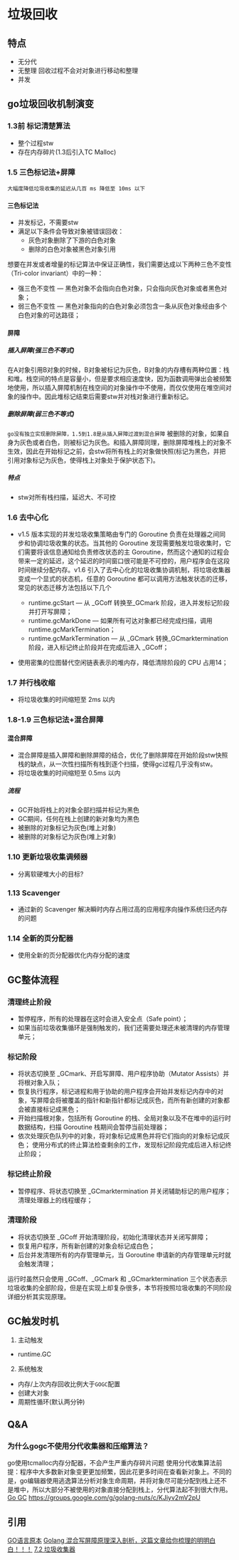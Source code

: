 # 垃圾回收

## 特点

* 无分代
* 无整理
回收过程不会对对象进行移动和整理
* 并发

## go垃圾回收机制演变

### 1.3前 标记清楚算法

* 整个过程stw
* 存在内存碎片(1.3后引入TC Malloc)

### 1.5 三色标记法+屏障

`大幅度降低垃圾收集的延迟从几百 ms 降低至 10ms 以下`

#### 三色标记法

* 并发标记，不需要stw
* 满足以下条件会导致对象被错误回收：
  * 灰色对象删除了下游的白色对象
  * 删除的白色对象被黑色对象引用

想要在并发或者增量的标记算法中保证正确性，我们需要达成以下两种三色不变性（Tri-color invariant）中的一种：

* 强三色不变性 — 黑色对象不会指向白色对象，只会指向灰色对象或者黑色对象；
* 弱三色不变性 — 黑色对象指向的白色对象必须包含一条从灰色对象经由多个白色对象的可达路径；

#### 屏障

##### 插入屏障(强三色不等式)

在A对象引用B对象的时候，B对象被标记为灰色，B对象的内存槽有两种位置：栈和堆。栈空间的特点是容量小，但是要求相应速度快，因为函数调用弹出会被频繁地使用，所以插入屏障机制在栈空间的对象操作中不使用，而仅仅使用在堆空间对象的操作中。因此堆标记结束后需要stw并对栈对象进行重新标记。

##### 删除屏障(弱三色不等式)

`go没有独立实现删除屏障，1.5到1.8是从插入屏障过渡到混合屏障`
被删除的对象，如果自身为灰色或者白色，则被标记为灰色。和插入屏障同理，删除屏障堆栈上的对象不生效，因此在开始标记之前，会stw将所有栈上的对象做快照(标记为黑色，并把引用对象标记为灰色，使得栈上对象处于保护状态下)。

##### 特点

* stw对所有栈扫描，延迟大、不可控

### 1.6 去中心化

* v1.5 版本实现的并发垃圾收集策略由专门的 Goroutine 负责在处理器之间同步和协调垃圾收集的状态。当其他的 Goroutine 发现需要触发垃圾收集时，它们需要将该信息通知给负责修改状态的主 Goroutine，然而这个通知的过程会带来一定的延迟，这个延迟的时间窗口很可能是不可控的，用户程序会在这段时间继续分配内存。v1.6 引入了去中心化的垃圾收集协调机制，将垃圾收集器变成一个显式的状态机，任意的 Goroutine 都可以调用方法触发状态的迁移，常见的状态迁移方法包括以下几个

  * runtime.gcStart — 从 _GCoff 转换至_GCmark 阶段，进入并发标记阶段并打开写屏障；
  * runtime.gcMarkDone — 如果所有可达对象都已经完成扫描，调用 runtime.gcMarkTermination；
  * runtime.gcMarkTermination — 从 _GCmark 转换_GCmarktermination 阶段，进入标记终止阶段并在完成后进入 _GCoff；
* 使用密集的位图替代空闲链表表示的堆内存，降低清除阶段的 CPU 占用14；

### 1.7 并行栈收缩

* 将垃圾收集的时间缩短至 2ms 以内

### 1.8-1.9 三色标记法+混合屏障

#### 混合屏障

* 混合屏障是插入屏障和删除屏障的结合，优化了删除屏障在开始阶段stw快照栈的缺点，从一次性扫描所有栈到逐个扫描，使得gc过程几乎没有stw。
* 将垃圾收集的时间缩短至 0.5ms 以内

##### 流程

* GC开始将栈上的对象全部扫描并标记为黑色
* GC期间，任何在栈上创建的新对象均为黑色
* 被删除的对象标记为灰色(堆上对象)
* 被删除的对象标记为灰色(堆上对象)

### 1.10 更新垃圾收集调频器

* 分离软硬堆大小的目标?

### 1.13 Scavenger

* 通过新的 Scavenger 解决瞬时内存占用过高的应用程序向操作系统归还内存的问题

### 1.14 全新的页分配器

* 使用全新的页分配器优化内存分配的速度

## GC整体流程

### 清理终止阶段

* 暂停程序，所有的处理器在这时会进入安全点（Safe point）；
* 如果当前垃圾收集循环是强制触发的，我们还需要处理还未被清理的内存管理单元；

### 标记阶段

* 将状态切换至 _GCmark、开启写屏障、用户程序协助（Mutator Assists）并将根对象入队；
* 恢复执行程序，标记进程和用于协助的用户程序会开始并发标记内存中的对象，写屏障会将被覆盖的指针和新指针都标记成灰色，而所有新创建的对象都会被直接标记成黑色；
* 开始扫描根对象，包括所有 Goroutine 的栈、全局对象以及不在堆中的运行时数据结构，扫描 Goroutine 栈期间会暂停当前处理器；
* 依次处理灰色队列中的对象，将对象标记成黑色并将它们指向的对象标记成灰色；
        使用分布式的终止算法检查剩余的工作，发现标记阶段完成后进入标记终止阶段；

### 标记终止阶段

* 暂停程序、将状态切换至 _GCmarktermination 并关闭辅助标记的用户程序；
        清理处理器上的线程缓存；

### 清理阶段

* 将状态切换至 _GCoff 开始清理阶段，初始化清理状态并关闭写屏障；
* 恢复用户程序，所有新创建的对象会标记成白色；
* 后台并发清理所有的内存管理单元，当 Goroutine 申请新的内存管理单元时就会触发清理；

运行时虽然只会使用 _GCoff、_GCmark 和 _GCmarktermination 三个状态表示垃圾收集的全部阶段，但是在实现上却复杂很多，本节将按照垃圾收集的不同阶段详细分析其实现原理。

## GC触发时机
1. 主动触发
* runtime.GC
2. 系统触发
* 内存/上次内存回收比例大于`GOGC`配置
* 创建大对象
* 周期性循环(默认两分钟)

## Q&A

### 为什么gogc不使用分代收集器和压缩算法？

go使用tcmalloc内存分配器，不会产生严重内存碎片问题
使用分代收集算法前提：程序中大多数新对象变更更加频繁，因此花更多时间在查看新对象上。不同的是，go编辑器使用逃逸算法分析对象生命周期，并将对象尽可能分配到栈上还不是堆中，所以大部分不被使用的对象直接分配到栈上，分代算法起不到很大作用。
[Go GC](https://studygolang.com/articles/16056)
<https://groups.google.com/g/golang-nuts/c/KJiyv2mV2pU>

## 引用

[GO语言原本](https://golang.design/under-the-hood/zh-cn/part2runtime/ch08gc/)
[Golang 混合写屏障原理深入剖析，这篇文章给你梳理的明明白白！！！](https://blog.csdn.net/CSDN_bang/article/details/107572440)
[7.2 垃圾收集器](https://draveness.me/golang/docs/part3-runtime/ch07-memory/golang-garbage-collector/#72-%e5%9e%83%e5%9c%be%e6%94%b6%e9%9b%86%e5%99%a8)
